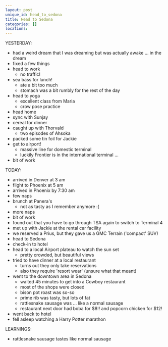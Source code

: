 ```yaml
---
layout: post
unique_id: head_to_sedona
title: Head to Sedona
categories: []
locations: 
---
```


YESTERDAY:
* had a weird dream that I was dreaming but was actually awake ... in the dream
* fixed a few things
* head to work
  * no traffic!
* sea bass for lunch!
  * ate a bit too much
  * stomach was a bit rumbly for the rest of the day
* head to yoga
  * excellent class from Maria
  * crow pose practice
* head home
* sync with Sunjay
* cereal for dinner
* caught up with Thorvald
  * two episodes of Ahsoka
* packed some tin foil for Jackie
* get to airport!
  * massive line for domestic terminal
  * luckily Frontier is in the international terminal ...
* bit of work

TODAY:
* arrived in Denver at 3 am
* flight to Phoenix at 5 am
* arrived in Phoenix by 7:30 am
* few naps
* brunch at Panera's
  * not as tasty as I remember anymore :(
* more naps
* bit of work
* found out that you have to go through TSA again to switch to Terminal 4
* met up with Jackie at the rental car facility
* we reserved a Prius, but they gave us a GMC Terrain ('compact' SUV)
* head to Sedona
* check-in to hotel
* head to a local Airport plateau to watch the sun set
  * pretty crowded, but beautiful views
* tried to have dinner at a local restaurant
  * turns out they only take reservations
  * also they require 'resort wear' (unsure what that meant)
* went to the downtown area in Sedona
  * waited 45 minutes to get into a Cowboy restaurant
  * most of the shops were closed
  * bison pot roast was so-so
  * prime rib was tasty, but lots of fat
  * rattlesnake sausage was ... like a normal sausage
  * restaurant next door had boba for $8!! and popcorn chicken for $12!
* went back to hotel
* fell asleep watching a Harry Potter marathon

LEARNINGS:
* rattlesnake sausage tastes like normal sausage
